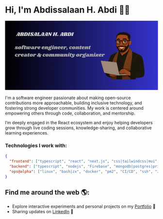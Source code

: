 # Hi, I'm Abdissalaan H. Abdi 👋🏾 

<img src="https://raw.githubusercontent.com/ApzHuss/ApzHuss/refs/heads/main/cover.png" alt="banner that says APZHUSS - software engineer, content creator and community organizer alongside a cartoon illustration of APZ.">

I'm a software engineer passionate about making open-source contributions more approachable, building inclusive technology, and fostering strong developer communities. My work is centered around empowering others through code, collaboration, and mentorship.

I’m deeply engaged in the React ecosystem and enjoy helping developers grow through live coding sessions, knowledge-sharing, and collaborative learning experiences.

### Technologies I work with:

```json
{
  "frontend": ["typescript", "react", "next.js", "css|tailwindcss|mui", "storybook"],
  "backend": ["typescript", "nodejs", "Firebase", "mongodb|postgres|prisma"],
  "ops@alpha": ["linux", "bash|zx", "docker", "pm2", "CI/CD", "ssh", "zsh", "git"],
}
```



## Find me around the web 🌎: 

- Explore interactive experiments and personal projects on my <a href="#">Portfolio</a> 🏓
- Sharing updates on <a href="https://www.linkedin.com/in/abdisalaan-hussein-abdi-34057436b">LinkedIn</a> 💼
